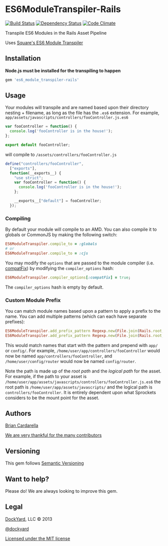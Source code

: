 # ES6ModuleTranspiler-Rails #

[![Build Status](https://secure.travis-ci.org/dockyard/es6_module_transpiler-rails.png?branch=master)](http://travis-ci.org/dockyard/es6_module_transpiler-rails)
[![Dependency Status](https://gemnasium.com/dockyard/es6_module_transpiler-rails.png?travis)](https://gemnasium.com/dockyard/es6_module_transpiler-rails)
[![Code Climate](https://codeclimate.com/github/dockyard/es6_module_transpiler-rails.png)](https://codeclimate.com/github/dockyard/es6_module_transpiler-rails)

Transpile ES6 Modules in the Rails Asset Pipeline

Uses [Square's ES6 Module Transpiler](https://github.com/square/es6-module-transpiler)

## Installation ##

**Node.js must be installed for the transpiling to happen**

```ruby
gem 'es6_module_transpiler-rails'
```

## Usage ##

Your modules will transpile and are named based upon their directory
nesting + filename, as long as the file has the `.es6` extension.
For example, `app/assets/javascripts/controllers/fooController.js.es6`

```js
var fooController = function() {
  console.log('fooController is in the house!');
};

export default fooController;
```

will compile to `/assets/controllers/fooController.js`

```js
define("controllers/fooController",
  ["exports"],
  function(__exports__) {
    "use strict";
    var fooController = function() {
      console.log('fooController is in the house!');
    };

    __exports__["default"] = fooController;
  });
```

### Compiling ###

By default your module will compile to an AMD. You can also compile it to globals or CommonJS by making the following switch:

```ruby
ES6ModuleTranspiler.compile_to = :globals
# or
ES6ModuleTranspiler.compile_to = :cjs
```

You may modify the `options` that are passed to the module compiler (i.e.
[compatFix](https://github.com/square/es6-module-transpiler/blob/3e708b70dffeaf753307f9d5ecdf780fd6c7b74e/lib/amd_compiler.js#L68)) by 
modifying the `compiler_options` hash:

```ruby
ES6ModuleTranspiler.compiler_options[:compatFix] = true;
```

The `compiler_options` hash is empty by default.

### Custom Module Prefix ###

You can match module names based upon a pattern to apply a prefix to the
name. You can add multiple patterns (which can each have separate prefixes):

```ruby
ES6ModuleTranspiler.add_prefix_pattern Regexp.new(File.join(Rails.root, 'app')), 'app'
ES6ModuleTranspiler.add_prefix_pattern Regexp.new(File.join(Rails.root, 'config')), 'config'
```

This would match names that start with the pattern and prepend with
`app/` or `config/`. For example, `/home/user/app/controllers/fooController` would now be named
`app/controllers/fooController`, and `/home/user/config/router` would now be
named `config/router`.

Note the path is made up of the *root path* and the *logical path* for the asset. For example, if the
path to your asset is
`/home/user/app/assets/javascripts/controllers/fooController.js.es6` the root path is `/home/user/app/assets/javascripts/` and the logical
path is `controllers/fooController`. It is entirely dependent upon what
Sprockets considers to be the mount point for the asset.

## Authors ##

[Brian Cardarella](http://twitter.com/bcardarella)

[We are very thankful for the many contributors](https://github.com/dockyard/es6_module_transpiler-rails/graphs/contributors)

## Versioning ##

This gem follows [Semantic Versioning](http://semver.org)

## Want to help? ##

Please do! We are always looking to improve this gem.

## Legal ##

[DockYard](http://dockyard.com), LLC &copy; 2013

[@dockyard](http://twitter.com/dockyard)

[Licensed under the MIT license](http://www.opensource.org/licenses/mit-license.php)
